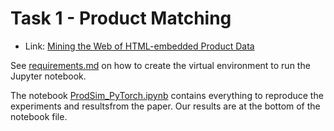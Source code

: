 Task 1 - Product Matching
=========================

- Link: [Mining the Web of HTML-embedded Product Data](https://ir-ischool-uos.github.io/mwpd/index.html)

See [requirements.md](requirements.md) on how to create the virtual environment to run the Jupyter notebook.

The notebook [ProdSim_PyTorch.ipynb](ProdSim_PyTorch.ipynb) contains everything to reproduce the experiments and resultsfrom the paper. Our results are at the bottom of the notebook file.
